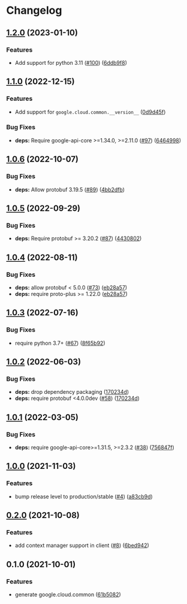 # Changelog

## [1.2.0](https://github.com/googleapis/python-cloud-common/compare/v1.1.0...v1.2.0) (2023-01-10)


### Features

* Add support for python 3.11 ([#100](https://github.com/googleapis/python-cloud-common/issues/100)) ([6ddb9f8](https://github.com/googleapis/python-cloud-common/commit/6ddb9f89dbebda57e491a0dcefdff22c0497cca3))

## [1.1.0](https://github.com/googleapis/python-cloud-common/compare/v1.0.6...v1.1.0) (2022-12-15)


### Features

* Add support for `google.cloud.common.__version__` ([0d9d45f](https://github.com/googleapis/python-cloud-common/commit/0d9d45f96fa52e70d16ef9488b3548e5e7f8bb05))


### Bug Fixes

* **deps:** Require google-api-core &gt;=1.34.0, >=2.11.0 ([#97](https://github.com/googleapis/python-cloud-common/issues/97)) ([6464998](https://github.com/googleapis/python-cloud-common/commit/6464998254db8e37b866211700e168b6cd382766))

## [1.0.6](https://github.com/googleapis/python-cloud-common/compare/v1.0.5...v1.0.6) (2022-10-07)


### Bug Fixes

* **deps:** Allow protobuf 3.19.5 ([#89](https://github.com/googleapis/python-cloud-common/issues/89)) ([4bb2dfb](https://github.com/googleapis/python-cloud-common/commit/4bb2dfbc93efaf63a771b996d1fb2dd648571089))

## [1.0.5](https://github.com/googleapis/python-cloud-common/compare/v1.0.4...v1.0.5) (2022-09-29)


### Bug Fixes

* **deps:** Require protobuf >= 3.20.2 ([#87](https://github.com/googleapis/python-cloud-common/issues/87)) ([4430802](https://github.com/googleapis/python-cloud-common/commit/44308020a0db1c0cc4853c827426de7ee4c2ee4f))

## [1.0.4](https://github.com/googleapis/python-cloud-common/compare/v1.0.3...v1.0.4) (2022-08-11)


### Bug Fixes

* **deps:** allow protobuf < 5.0.0 ([#73](https://github.com/googleapis/python-cloud-common/issues/73)) ([eb28a57](https://github.com/googleapis/python-cloud-common/commit/eb28a5768eaeae2aeeb8c295f146065981a1ebf4))
* **deps:** require proto-plus >= 1.22.0 ([eb28a57](https://github.com/googleapis/python-cloud-common/commit/eb28a5768eaeae2aeeb8c295f146065981a1ebf4))

## [1.0.3](https://github.com/googleapis/python-cloud-common/compare/v1.0.2...v1.0.3) (2022-07-16)


### Bug Fixes

* require python 3.7+ ([#67](https://github.com/googleapis/python-cloud-common/issues/67)) ([8f65b92](https://github.com/googleapis/python-cloud-common/commit/8f65b92e81f7c3e3341a6ccdadbb10cdeecdd872))

## [1.0.2](https://github.com/googleapis/python-cloud-common/compare/v1.0.1...v1.0.2) (2022-06-03)


### Bug Fixes

* **deps:** drop dependency packaging ([170234d](https://github.com/googleapis/python-cloud-common/commit/170234db68e087ecbcd5ff22176635e397c11f9a))
* **deps:** require protobuf <4.0.0dev ([#58](https://github.com/googleapis/python-cloud-common/issues/58)) ([170234d](https://github.com/googleapis/python-cloud-common/commit/170234db68e087ecbcd5ff22176635e397c11f9a))

## [1.0.1](https://github.com/googleapis/python-cloud-common/compare/v1.0.0...v1.0.1) (2022-03-05)


### Bug Fixes

* **deps:** require google-api-core>=1.31.5, >=2.3.2 ([#38](https://github.com/googleapis/python-cloud-common/issues/38)) ([756847f](https://github.com/googleapis/python-cloud-common/commit/756847fc408db91a42738f2253a96f9132f886e8))

## [1.0.0](https://www.github.com/googleapis/python-cloud-common/compare/v0.2.0...v1.0.0) (2021-11-03)


### Features

* bump release level to production/stable ([#4](https://www.github.com/googleapis/python-cloud-common/issues/4)) ([a83cb9d](https://www.github.com/googleapis/python-cloud-common/commit/a83cb9df15dbe381a7180abe26eea30e8ec3a281))

## [0.2.0](https://www.github.com/googleapis/python-cloud-common/compare/v0.1.0...v0.2.0) (2021-10-08)


### Features

* add context manager support in client ([#8](https://www.github.com/googleapis/python-cloud-common/issues/8)) ([6bed942](https://www.github.com/googleapis/python-cloud-common/commit/6bed942cce256f2ae0624c09563b8833263cc46d))

## 0.1.0 (2021-10-01)


### Features

* generate google.cloud.common ([61b5082](https://www.github.com/googleapis/python-cloud-common/commit/61b5082fcb5a48cc1006e01102f35ec9730e0f14))
